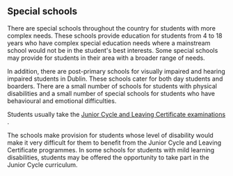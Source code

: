 ##  Special schools

There are special schools throughout the country for students with more
complex needs. These schools provide education for students from 4 to 18 years
who have complex special education needs where a mainstream school would not
be in the student's best interests. Some special schools may provide for
students in their area with a broader range of needs.

In addition, there are post-primary schools for visually impaired and hearing
impaired students in Dublin. These schools cater for both day students and
boarders. There are a small number of schools for students with physical
disabilities and a small number of special schools for students who have
behavioural and emotional difficulties.

Students usually take the [ Junior Cycle and Leaving Certificate examinations
](/en/education/state-examinations/) .

The schools make provision for students whose level of disability would make
it very difficult for them to benefit from the Junior Cycle and Leaving
Certificate programmes. In some schools for students with mild learning
disabilities, students may be offered the opportunity to take part in the
Junior Cycle curriculum.
